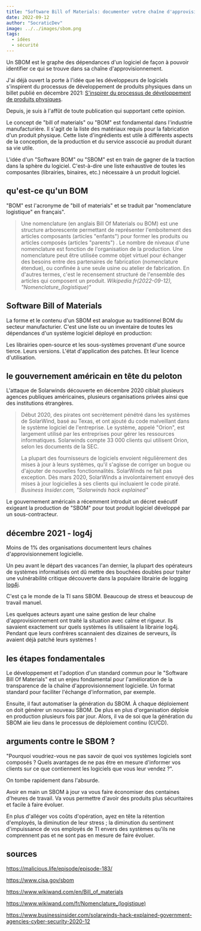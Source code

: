 ```yaml
---
title: "Software Bill of Materials: documenter votre chaîne d'approvisionnement logicielle"
date: 2022-09-12
author: "SocraticDev"
image: ../../images/sbom.png
tags:
  - idées
  - sécurité
---
```


Un SBOM est le graphe des dépendances d'un logiciel de façon à pouvoir
identifier ce qui se trouve dans sa chaîne d'approvisionnement.

J'ai déjà ouvert la porte à l'idée que les développeurs de logiciels
s'inspirent du processus de développement de produits physiques dans un billet
publié en décembre 2021: [S'inspirer du processus de développement de produits
physiques](https://socratic.dev/sinspirer-du-processus-de-developpement-de-produits-physiques).

Depuis, je suis à l'affût de toute publication qui supportant cette opinion.

Le concept de "bill of materials" ou "BOM" est fondamental dans l'industrie
manufacturière. Il s'agit de la liste des matériaux requis pour la fabrication
d'un produit physique. Cette liste d'ingrédients est utile à différents aspects
de la conception, de la production et du service asscocié au produit durant sa
vie utile.

L'idée d'un "Software BOM" ou "SBOM" est en train de gagner de la traction dans
la sphère du logiciel. C'est-à-dire une liste exhaustive de toutes les
composantes (librairies, binaires, etc.) nécessaire à un produit logiciel.

## qu'est-ce qu'un BOM

"BOM" est l'acronyme de "bill of materials" et se traduit par "nomenclature
logistique" en français".

> Une nomenclature (en anglais Bill Of Materials ou BOM) est une structure
> arborescente permettant de représenter l'emboitement des articles composants
> (articles "enfants") pour former les produits ou articles composés (articles
> "parents") . Le nombre de niveaux d'une nomenclature est fonction de
> l'organisation de la production. Une nomenclature peut être utilisée comme
> objet virtuel pour échanger des besoins entre des partenaires de fabrication
> (nomenclature étendue), ou confinée à une seule usine ou atelier de
> fabrication. En d'autres termes, c'est le recensement structuré de l'ensemble
> des articles qui composent un produit.
> <cite>Wikipedia.fr(2022-09-12), "Nomenclature\_(logistique)"</cite>

## Software Bill of Materials

La forme et le contenu d'un SBOM est analogue au traditionnel BOM du secteur
manufacturier. C'est une liste ou un inventaire de toutes les dépendances d'un
système logiciel déployé en production:

Les librairies open-source et les sous-systèmes provenant d'une source tierce.
Leurs versions. L'état d'application des patches. Et leur licence d'utilisation.

## le gouvernement américain en tête du peloton

L'attaque de Solarwinds découverte en décembre 2020 ciblait plusieurs agences
publiques américaines, plusieurs organisations privées ainsi que des
institutions étrangères.

> Début 2020, des pirates ont secrètement pénétré dans les systèmes de SolarWind, basé au Texas, et ont ajouté du code malveillant dans le système logiciel de l'entreprise. Le système, appelé "Orion", est largement utilisé par les entreprises pour gérer les ressources informatiques. Solarwinds compte 33 000 clients qui utilisent Orion, selon les documents de la SEC.
>
> La plupart des fournisseurs de logiciels envoient régulièrement des mises à
> jour à leurs systèmes, qu'il s'agisse de corriger un bogue ou d'ajouter de
> nouvelles fonctionnalités. SolarWinds ne fait pas exception. Dès mars 2020,
> SolarWinds a involontairement envoyé des mises à jour logicielles à ses
> clients qui incluaient le code piraté.
> <cite>Business Insider.com, "Solarwinds hack explained"</cite>

Le gouvernement américain a récemment introduit un décret exécutif exigeant la
production de "SBOM" pour tout produit logiciel développé par un
sous-contracteur.

## décembre 2021 - log4j

Moins de 1% des organisations documentent leurs chaînes d'approvisionnement
logicielle.

Un peu avant le départ des vacances l'an dernier, la plupart des opérateurs de
systèmes informatisés ont
dû mettre des bouchées doubles pour traiter une vulnérabilité critique
découverte dans la populaire librairie de logging
[log4j](https://theconversation.com/what-is-log4j-a-cybersecurity-expert-explains-the-latest-internet-vulnerability-how-bad-it-is-and-whats-at-stake-173896).

C'est ça le monde de la TI sans SBOM. Beaucoup de stress et beaucoup de travail
manuel.

Les quelques acteurs ayant une saine gestion de leur chaîne d'approvisionnement
ont traité la situation avec calme et rigueur. Ils savaient exactement sur quels systèmes
ils utilisaient la librairie log4j. Pendant que leurs confrères scannaient des
dizaines de serveurs, ils avaient déjà patché leurs systèmes !

## les étapes fondamentales

Le développement et l'adoption d'un standard commun pour le "Software Bill Of
Materials" est un enjeu fondamental pour l'amélioration de la transparence de
la chaîne d'approvisionnement logicielle. Un format standard pour faciliter
l'échange d'information, par exemple.

Ensuite, il faut automatiser la génération du SBOM. À chaque déploiement on
doit générer un nouveau SBOM. De plus en plus d'organisation déploie en
production plusieurs fois par jour. Alors, il va de soi que la génération du
SBOM aie lieu dans le processus de déploiement continu (CI/CD).

## arguments contre le SBOM ?

"Pourquoi voudriez-vous ne pas savoir de quoi vos systèmes logiciels sont
composés ? Quels avantages de ne pas être en mesure d'informer vos clients sur
ce que contiennent les logiciels que vous leur vendez ?".

On tombe rapidement dans l'absurde.

Avoir en main un SBOM à jour va vous faire économiser des centaines d'heures de
travail. Va vous permettre d'avoir des produits plus sécuritaires et
facile à faire évoluer.

En plus d'alléger vos coûts d'opération, ayez en tête la rétention d'employés,
la diminution de leur stress ; la diminution du sentiment d'impuissance de vos employés de TI envers
des systèmes qu'ils ne comprennent pas et ne sont pas en mesure de faire évoluer.

## sources

https://malicious.life/episode/episode-183/

https://www.cisa.gov/sbom

https://www.wikiwand.com/en/Bill_of_materials

https://www.wikiwand.com/fr/Nomenclature_(logistique)

https://www.businessinsider.com/solarwinds-hack-explained-government-agencies-cyber-security-2020-12
